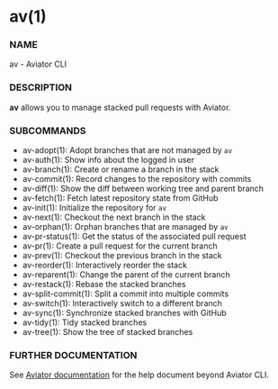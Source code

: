 # av(1)

### NAME

av - Aviator CLI

### DESCRIPTION

**av** allows you to manage stacked pull requests with Aviator.

### SUBCOMMANDS

* av-adopt(1): Adopt branches that are not managed by `av`
* av-auth(1): Show info about the logged in user
* av-branch(1): Create or rename a branch in the stack
* av-commit(1): Record changes to the repository with commits
* av-diff(1): Show the diff between working tree and parent branch
* av-fetch(1): Fetch latest repository state from GitHub
* av-init(1): Initialize the repository for `av`
* av-next(1): Checkout the next branch in the stack
* av-orphan(1): Orphan branches that are managed by `av`
* av-pr-status(1): Get the status of the associated pull request
* av-pr(1): Create a pull request for the current branch
* av-prev(1): Checkout the previous branch in the stack
* av-reorder(1): Interactively reorder the stack
* av-reparent(1): Change the parent of the current branch
* av-restack(1): Rebase the stacked branches
* av-split-commit(1): Split a commit into multiple commits
* av-switch(1): Interactively switch to a different branch
* av-sync(1): Synchronize stacked branches with GitHub
* av-tidy(1): Tidy stacked branches
* av-tree(1): Show the tree of stacked branches

### FURTHER DOCUMENTATION

See [Aviator documentation](https://docs.aviator.co) for the help document beyond Aviator CLI.
